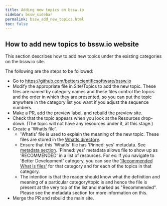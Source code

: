 ```yaml
---
title: Adding new topics on bssw.io
sidebar: bssw_sidebar
permalink: bssw_add_new_topics.html
toc: false
---
```

## How to add new topics to bssw.io website

This section describes how to add new topics under the existing categories on the bssw.io site.

The following are the steps to be followed:

* Go to https://github.com/betterscientificsoftware/bssw.io
* Modify the appropriate file in Site/Topics to add the new topic. These files are named by category names and these files control the topics and the order in which they are presented, so you can put the topic anywhere in the category list you want if you adjust the sequence numbers.
* Make a PR, add the preview label, and rebuild the preview site.
* Check that the topic appears when you look at the Resources drop-down. (The topic will not have any resources under it, at this stage.)
* Create a 'WhatIs file'.
  - 'WhatIs' file is used to explain the meaning of the new topic. These files are stored in the [WhatIs directory](https://github.com/betterscientificsoftware/bssw.io/tree/main/Articles/WhatIs). 
  - Ensure that this 'WhatIs' file has 'Pinned: yes' metadata. See [metadata section](bssw_content_metadata.html). 'Pinned: yes' metadata allows file to show up as 'RECOMMENDED' in a list of resources. For ex: If you navigate to 'Better Development' category, you can see the ['Recommended What Is files'](https://bssw.io/items?category=better-development) for that category and for each of the topics in that category. 
  - The intention is that the reader should know what the definition and meaning of a particular category/topic is and hence the file is present at the very top of the list and marked as "Recommended". Please see the metadata section for more information on this.
* Merge the PR and rebuild the main site.
